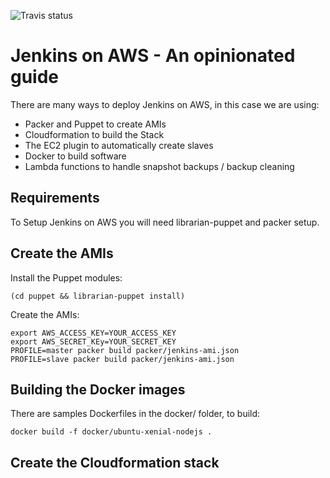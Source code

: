 ![Travis status](https://api.travis-ci.org/yannh/jenkins-on-aws.svg?branch=master)

# Jenkins on AWS - An opinionated guide

There are many ways to deploy Jenkins on AWS, in this case we are using:
 * Packer and Puppet to create AMIs
 * Cloudformation to build the Stack
 * The EC2 plugin to automatically create slaves
 * Docker to build software
 * Lambda functions to handle snapshot backups / backup cleaning

## Requirements

To Setup Jenkins on AWS you will need librarian-puppet and packer setup.

## Create the AMIs

Install the Puppet modules:

    (cd puppet && librarian-puppet install)

Create the AMIs:

    export AWS_ACCESS_KEY=YOUR_ACCESS_KEY
    export AWS_SECRET_KEy=YOUR_SECRET_KEY
    PROFILE=master packer build packer/jenkins-ami.json
    PROFILE=slave packer build packer/jenkins-ami.json

## Building the Docker images

There are samples Dockerfiles in the docker/ folder, to build:

    docker build -f docker/ubuntu-xenial-nodejs .

## Create the Cloudformation stack
